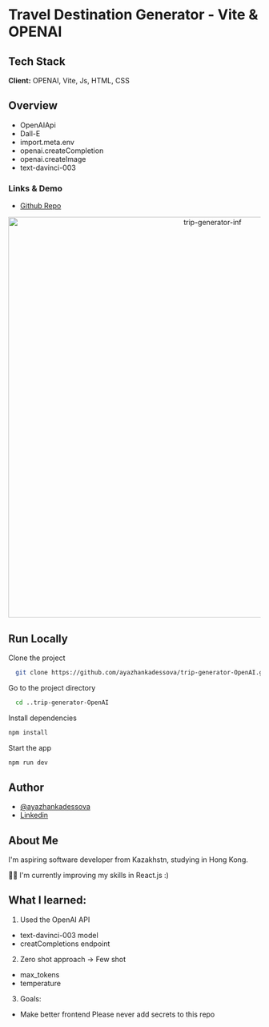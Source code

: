 # Travel Destination Generator - Vite & OPENAI

## Tech Stack

**Client:** OPENAI, Vite, Js, HTML, CSS

## Overview

- OpenAIApi
- Dall-E
- import.meta.env
- openai.createCompletion
- openai.createImage
- text-davinci-003

### Links & Demo

- [Github Repo](https://github.com/ayazhankadessova/trip-generator-OpenAI)

<p align="center">
<img src="https://github.com/ayazhankadessova/trip-generator-OpenAI/assets/86869537/8a93377f-859c-42be-b39e-3b13304e062f" width="800" alt="trip-generator-inf">
</p>

## Run Locally

Clone the project

```bash
  git clone https://github.com/ayazhankadessova/trip-generator-OpenAI.git
```

Go to the project directory

```bash
  cd ..trip-generator-OpenAI
```

Install dependencies

```bash
npm install
```

Start the app

```bash
npm run dev
```

## Author

- [@ayazhankadessova](https://github.com/ayazhankadessova)
- [Linkedin](https://www.linkedin.com/in/ayazhankad/)


## About Me

I'm aspiring software developer from Kazakhstn, studying in Hong Kong.

👩‍💻 I'm currently improving my skills in React.js :)

## What I learned:

1. Used the OpenAI API

- text-davinci-003 model
- creatCompletions endpoint

2. Zero shot approach -> Few shot

- max_tokens
- temperature

3. Goals:

- Make better frontend
Please never add secrets to this repo
